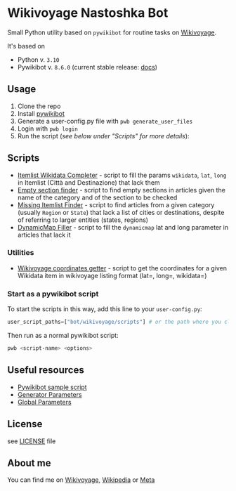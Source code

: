 # Wikivoyage Nastoshka Bot

Small Python utility based on `pywikibot` for routine tasks on [Wikivoyage](https://it.wikivoyage.org/).

It's based on 

- Python v. `3.10`
- Pywikibot v. `8.6.0` (current stable release: [docs](https://doc.wikimedia.org/pywikibot/stable/))

## Usage

1. Clone the repo
1. Install [pywikibot](https://www.mediawiki.org/wiki/Manual:Pywikibot/Installation#Install_Pywikibot)
2. Generate a user-config.py file with `pwb generate_user_files`
3. Login with `pwb login`
4. Run the script (*see below under "Scripts" for more details*):

## Scripts

- [Itemlist Wikidata Completer](bot/wikivoyage/scripts/ItemlistWikidataCompleter.md) - script to fill the params `wikidata`, `lat`, `long` in Itemlist (Città and Destinazione) that lack them
- [Empty section finder](bot/wikivoyage/scripts/EmptySectionFinder.md) - script to find empty sections in articles given the 
name of the category and of the section to be checked
- [Missing Itemlist Finder](bot/wikivoyage/scripts/MissingItemlistFinder.md) - script to find articles from a given category (usually `Region` or `State`) 
that lack a list of cities or destinations, despite of referring to larger entities (states, regions)
- [DynamicMap Filler](bot/wikivoyage/scripts/DynamicMapFiller.md) - script to fill the `dynamicmap` lat and long parameter in articles that lack it


### Utilities

- [Wikivoyage coordinates getter](bot/wikidata/scripts/GetCoordinatesForWikivoyage.md) - script to get the coordinates for a given Wikidata item
in wikivoyage listing format (lat=, long=, wikidata=)

### Start as a pywikibot script

To start the scripts in this way, add this line to your `user-config.py`:

```python
user_script_paths=["bot/wikivoyage/scripts"] # or the path where you cloned the script
```

Then run as a normal pywikibot script:

```bash
pwb <script-name> <options>
```

## Useful resources

- [Pywikibot sample script](https://doc.wikimedia.org/pywikibot/stable/library_usage.html)
- [Generator Parameters](https://doc.wikimedia.org/pywikibot/stable/api_ref/pywikibot.pagegenerators.html#generator-options)
- [Global Parameters](https://doc.wikimedia.org/pywikibot/stable/global_options.html)

## License
see [LICENSE](LICENSE) file


## About me

You can find me on [Wikivoyage](https://it.wikivoyage.org/wiki/Utente:Nastoshka), 
[Wikipedia](https://it.wikipedia.org/wiki/Utente:Nastoshka) or [Meta](https://meta.wikimedia.org/wiki/User:Nastoshka)